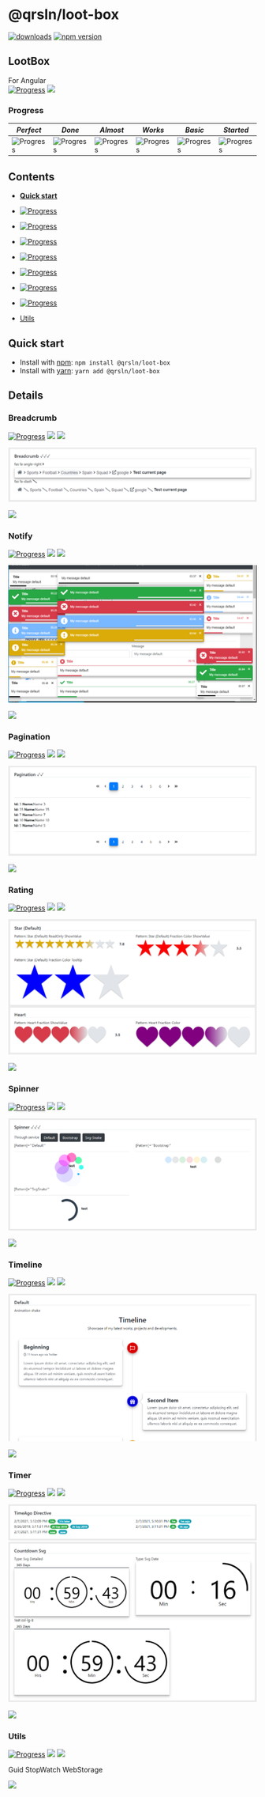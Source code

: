 # @qrsln/loot-box

[![downloads](https://img.shields.io/npm/dm/@qrsln/loot-box.svg)](https://npmcharts.com/compare/@qrsln/loot-box?minimal=true)
[![npm version](https://badge.fury.io/js/%40qrsln%2Floot-box.svg)](https://badge.fury.io/js/%40qrsln%2Floot-box)

## LootBox

For Angular  
[![Progress](https://img.shields.io/badge/Demo‌‌‌‌‌‌‌-blue)](https://krsln.github.io/NgLootBox/LootBox)
[![](https://img.shields.io/badge/Main-readme‌‌‌‌‌‌‌-white)](../readme.md)

### Progress

*Perfect* | *Done* | *Almost* | *Works* | *Basic* | *Started*
  --- | --- | --- | --- | --- | ---  
![Progress](https://img.shields.io/badge/✔✔✔✔✔‌‌‌‌‌‌‌-blue) | ![Progress](https://img.shields.io/badge/✔✔✔✔☐‌‌‌‌‌‌‌-blue) | ![Progress](https://img.shields.io/badge/✔✔✔☐☐‌‌‌‌‌‌‌-blue) | ![Progress](https://img.shields.io/badge/✔✔☐☐☐‌‌‌‌‌‌‌-blue) | ![Progress](https://img.shields.io/badge/✔☐☐☐☐‌‌‌‌‌‌‌-blue) | ![Progress](https://img.shields.io/badge/☐☐☐☐☐‌‌‌‌‌‌‌-blue)

## Contents

* [**Quick start**](#quick-start)

+ [![Progress](https://img.shields.io/badge/Breadcrumb-✔✔✔☐☐‌‌‌‌‌‌‌-blue)](#breadcrumb)
+ [![Progress](https://img.shields.io/badge/Notify-✔✔✔✔☐‌‌‌‌‌‌‌-blue)](#notify)
+ [![Progress](https://img.shields.io/badge/Pagination-✔✔☐☐☐‌‌‌‌‌‌‌-blue)](#Pagination)
+ [![Progress](https://img.shields.io/badge/Rating-✔✔✔✔☐‌‌‌‌‌‌‌-blue)](#rating)
+ [![Progress](https://img.shields.io/badge/Spinner-✔✔✔☐☐‌‌‌‌‌‌‌-blue)](#spinner)
+ [![Progress](https://img.shields.io/badge/Timeline-✔✔✔✔☐‌‌‌‌‌‌‌-blue)](#timeline)
+ [![Progress](https://img.shields.io/badge/Timer-✔✔✔✔☐‌‌‌‌‌‌‌-blue)](#timer)

+ [Utils](#utils)


## Quick start

- Install with [npm](https://www.npmjs.com/): `npm install @qrsln/loot-box`
- Install with [yarn](https://yarnpkg.com/): `yarn add @qrsln/loot-box`

## Details

### Breadcrumb

[![Progress](https://img.shields.io/badge/Demo-✔✔✔☐☐‌‌‌‌‌‌‌-blue)](https://krsln.github.io/NgLootBox/LootBox/Breadcrumb)
[![](https://img.shields.io/badge/readme‌‌‌‌‌‌‌-white)](Libs/Breadcrumb/Docs/readme.md)
[![](https://img.shields.io/badge/usage‌‌‌‌‌‌‌-orange)](Libs/Breadcrumb/Docs/usage.md)

![](Libs/Breadcrumb/Docs/Screenshots/Breadcrumb.png "Breadcrumb")

*[![](https://img.shields.io/badge/Top_⬆-blue)](#lootbox)*

### Notify

[![Progress](https://img.shields.io/badge/Demo-✔✔✔✔☐‌‌‌‌‌‌‌-blue)](https://krsln.github.io/NgLootBox/LootBox/Notify)
[![](https://img.shields.io/badge/readme‌‌‌‌‌‌‌-white)](Libs/Notify/Docs/readme.md)
[![](https://img.shields.io/badge/usage‌‌‌‌‌‌‌-orange)](Libs/Notify/Docs/usage.md)

![](Libs/Notify/Docs/Screenshots/Notify.png "Notify")

*[![](https://img.shields.io/badge/Top_⬆-blue)](#lootbox)*

### Pagination

[![Progress](https://img.shields.io/badge/Demo-✔✔☐☐☐‌‌‌‌‌‌‌-blue)](https://krsln.github.io/NgLootBox/LootBox/Pagination)
[![](https://img.shields.io/badge/readme‌‌‌‌‌‌‌-white)](Libs/Pagination/Docs/readme.md)
[![](https://img.shields.io/badge/usage‌‌‌‌‌‌‌-orange)](Libs/Pagination/Docs/usage.md)

![](Libs/Pagination/Docs/Screenshots/Pagination.png "Pagination")

*[![](https://img.shields.io/badge/Top_⬆-blue)](#lootbox)*

### Rating

[![Progress](https://img.shields.io/badge/Demo-✔✔✔✔☐‌‌‌‌‌‌‌-blue)](https://krsln.github.io/NgLootBox/LootBox/Rating)
[![](https://img.shields.io/badge/readme‌‌‌‌‌‌‌-white)](Libs/Rating/Docs/readme.md)
[![](https://img.shields.io/badge/usage‌‌‌‌‌‌‌-orange)](Libs/Rating/Docs/usage.md)

![](Libs/Rating/Docs/Screenshots/Rating-Default&Heart.png "Default & Heart")

*[![](https://img.shields.io/badge/Top_⬆-blue)](#lootbox)*


### Spinner

[![Progress](https://img.shields.io/badge/Demo-✔✔✔☐☐‌‌‌‌‌‌‌-blue)](https://krsln.github.io/NgLootBox/LootBox/Spinner)
[![](https://img.shields.io/badge/readme‌‌‌‌‌‌‌-white)](Libs/Spinner/Docs/readme.md)
[![](https://img.shields.io/badge/usage‌‌‌‌‌‌‌-orange)](Libs/Spinner/Docs/usage.md)

![](Libs/Spinner/Docs/Screenshots/Spinner.png "Spinner")

*[![](https://img.shields.io/badge/Top_⬆-blue)](#lootbox)*

### Timeline

[![Progress](https://img.shields.io/badge/Demo-✔✔✔✔☐‌‌‌‌‌‌‌-blue)](https://krsln.github.io/NgLootBox/LootBox/Timeline)
[![](https://img.shields.io/badge/readme‌‌‌‌‌‌‌-white)](Libs/Timeline/Docs/readme.md)
[![](https://img.shields.io/badge/usage‌‌‌‌‌‌‌-orange)](Libs/Timeline/Docs/usage.md)

![](Libs/Timeline/Docs/Screenshots/Timeline-Default.png "Default")

*[![](https://img.shields.io/badge/Top_⬆-blue)](#lootbox)*

### Timer

[![Progress](https://img.shields.io/badge/Demo-✔✔✔✔☐‌‌‌‌‌‌‌-blue)](https://krsln.github.io/NgLootBox/LootBox/Timer)
[![](https://img.shields.io/badge/readme‌‌‌‌‌‌‌-white)](Libs/Timer/Docs/readme.md)
[![](https://img.shields.io/badge/usage‌‌‌‌‌‌‌-orange)](Libs/Timer/Docs/usage.md)

![](Libs/Timer/Docs/Screenshots/TimeAgo.png "TimeAgo")  
![](Libs/Timer/Docs/Screenshots/Countdown-Svg.png "Countdown svg")

*[![](https://img.shields.io/badge/Top_⬆-blue)](#lootbox)*

### Utils

[![Progress](https://img.shields.io/badge/Demo-☐☐☐☐☐‌‌‌‌‌‌‌-blue)](https://krsln.github.io/NgLootBox/LootBox/Utils)
[![](https://img.shields.io/badge/readme‌‌‌‌‌‌‌-white)](Utils/Docs/readme.md)
[![](https://img.shields.io/badge/usage‌‌‌‌‌‌‌-orange)](Utils/Docs/usage.md)

Guid StopWatch WebStorage

*[![](https://img.shields.io/badge/Top_⬆-blue)](#lootbox)*
